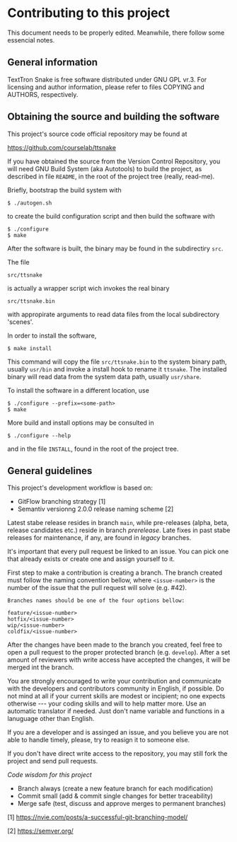 # Contributing to this project

This document needs to be properly edited.
Meanwhile, there follow some essencial notes.

## General information

TextTron Snake is free software distributed under GNU GPL vr.3. 
For licensing and author information, please refer to files COPYING 
and AUTHORS, respectively.




## Obtaining the source and building the software

This project's source code official repository may be found at 

https://github.com/courselab/ttsnake

If you have obtained the source from the Version Control Repository, you will
need GNU Build System (aka Autotools) to build the project, as described
in file `README`, in the root of the project tree (really, read-me). 

Briefly, bootstrap the build system with

```
$ ./autogen.sh
```

to create the build configuration script and then build the software with

```
$ ./configure 
$ make
```

After the software is built, the binary may be found in the subdirectiry `src`.

The file 

```
src/ttsnake
```

is actually a wrapper script wich invokes the real binary 

```
src/ttsnake.bin
```

with appropirate arguments to read data files from the local subdirectory 'scenes'.

In order to install the software,

```
$ make install
```
This command will copy the file `src/ttsnake.bin` to the system binary path, 
usually `usr/bin` and invoke a install hook to rename it `ttsnake`. The
installed binary will read data from the system data path, usually `usr/share`.

To install the software in a different location, use 

```
$ ./configure --prefix=<some-path>
$ make
```

More build and install options may be consulted in

```
$ ./configure --help
```
and in the file `INSTALL`, found in the root of the project tree.

## General guidelines

This project's development workflow is based on:

* GitFlow branching strategy [1]
* Semantiv versionng 2.0.0 release naming scheme [2]

Latest stabe release resides in branch `main`, while pre-releases (alpha, 
beta, release candidates etc.) reside in branch _prerelease_. Late fixes in
past stabe releases for maintenance, if any, are found in _legacy_ branches.

It's important that every pull request be linked to an issue. You can pick
one that already exists or create one and assign yourself to it.

First step to make a contribution is creating a branch. The branch created must
follow the naming convention bellow, where `<issue-number>` is the number of the
issue that the pull request will solve (e.g. #42).

```
Branches names should be one of the four options bellow:

feature/<issue-number>
hotfix/<issue-number>
wip/<issue-number>
coldfix/<issue-number>
```

After the changes have been made to the branch you created, feel free to open
a pull request to the proper protected branch (e.g. `develop`). After a set 
amount of reviewers with write access have accepted the changes, it
will be merged int the branch.

You are strongly encouraged to write your contribution and communicate
with the developers and contributors community in English, if possible.
Do not mind at all if your current skills are modest or incipient; no one
expects otherwise --- your coding skills and will to help matter more.
Use an automatic translator if needed. Just don't name variable and 
functions in a lanuguage other than English.

If you are a developer and is assinged an issue, and you believe you are not
able to handle timely, please, try to reasign it to someone else.

If you don't have direct write access to the repository, you may still fork the
project and send pull requests.

_Code wisdom for this project_

- Branch always (create a new feature branch for each modification)
- Commit small (add & commit single changes for better traceability)
- Merge safe (test, discuss and approve merges to permanent branches)


[1] https://nvie.com/posts/a-successful-git-branching-model/

[2] https://semver.org/



